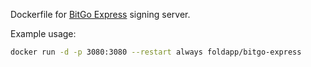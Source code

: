 Dockerfile for [BitGo Express](https://github.com/BitGo/BitGoJS) signing server.

Example usage:

```bash
docker run -d -p 3080:3080 --restart always foldapp/bitgo-express
```
